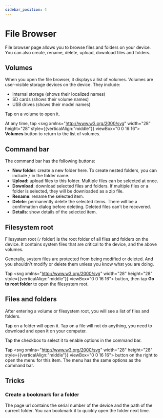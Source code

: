 ```yaml
---
sidebar_position: 4
---
```


# File Browser

File browser page allows you to browse files and folders on your device. You can also create, rename, delete, upload, download files and folders.

## Volumes

When you open the file browser, it displays a list of volumes. Volumes are user-visible storage devices on the device. They include:

* Internal storage (shows their localized names)
* SD cards (shows their volume names)
* USB drives (shows their model names)

Tap on a volume to open it.

At any time, tap <svg xmlns="http://www.w3.org/2000/svg" width="28" height="28" style={{verticalAlign:"middle"}} viewBox="0 0 16 16"><path fill="currentColor" d="m13.854 7.854l-1.969-4.127V3.72A1.233 1.233 0 0 0 10.75 3h-5.5a1.234 1.234 0 0 0-1.134.72v.007l-1.97 4.127A1.5 1.5 0 0 0 2 8.5v2A1.5 1.5 0 0 0 3.5 12h9a1.5 1.5 0 0 0 1.5-1.5v-2a1.5 1.5 0 0 0-.146-.646ZM5.25 4h5.5a.24.24 0 0 1 .226.14L12.339 7H3.661l1.362-2.857A.24.24 0 0 1 5.25 4ZM13 10.5a.5.5 0 0 1-.5.5h-9a.5.5 0 0 1-.5-.5v-2a.5.5 0 0 1 .5-.5h9a.5.5 0 0 1 .5.5v2Zm-1-1a.5.5 0 1 1-1 0a.5.5 0 0 1 1 0Z"/></svg> **Volumes** button to return to the list of volumes.

## Command bar

The command bar has the following buttons:

* **New folder**: create a new folder here. To create nested folders, you can include `/` in the folder name.
* **Upload**: upload files to this folder. Multiple files can be selected at once.
* **Download**: download selected files and folders. If multiple files or a folder is selected, they will be downloaded as a zip file.
* **Rename**: rename the selected item.
* **Delete**: permanently delete the selected items. There will be a confirmation dialog before deleting. Deleted files can't be recovered.
* **Details**: show details of the selected item.

## Filesystem root

Filesystem root (`/` folder) is the root folder of all files and folders on the device. It contains system files that are critical to the device, and the above volumes.

Generally, system files are protected from being modified or deleted. And you shouldn't modify or delete them unless you know what you are doing.

Tap <svg xmlns="http://www.w3.org/2000/svg" width="28" height="28" style={{verticalAlign:"middle"}} viewBox="0 0 16 16"><path d="M4 7a1 1 0 1 1 0 2a1 1 0 0 1 0-2zm4 0a1 1 0 1 1 0 2a1 1 0 0 1 0-2zm4 0a1 1 0 1 1 0 2a1 1 0 0 1 0-2z" fill="currentColor" fill-rule="nonzero"/></svg> button, then tap **Go to root folder** to open the filesystem root.

## Files and folders

After entering a volume or filesystem root, you will see a list of files and folders.

Tap on a folder will open it. Tap on a file will not do anything, you need to download and open it on your computer.

Tap the checkbox to select it to enable options in the command bar.

Tap <svg xmlns="http://www.w3.org/2000/svg" width="28" height="28" style={{verticalAlign:"middle"}} viewBox="0 0 16 16"><path d="M4 7a1 1 0 1 1 0 2a1 1 0 0 1 0-2zm4 0a1 1 0 1 1 0 2a1 1 0 0 1 0-2zm4 0a1 1 0 1 1 0 2a1 1 0 0 1 0-2z" fill="currentColor" fill-rule="nonzero"/></svg> button on the right to open the menu for this item. The menu has the same options as the command bar.

## Tricks

### Create a bookmark for a folder

The page url contains the serial number of the device and the path of the current folder. You can bookmark it to quickly open the folder next time.
